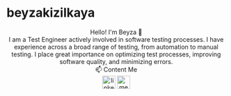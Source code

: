 # beyzakizilkaya
<div align="center">
   Hello! I'm Beyza 👋
   <br/>
  I am a Test Engineer actively involved in software testing processes. I have experience across a broad range of testing, from automation to manual testing. I place great importance on optimizing test processes, improving software quality, and minimizing errors. 
  <br/>

   <div align="center">
      📫 Content Me
      <br/>
        <a href="https://www.linkedin.com/in/beyzakzlkya/" target="_blank"><img align="center" src="https://cdn-icons-png.flaticon.com/512/174/174857.png" alt="linkedin-profile" height="30" width="30"/></a>
  <a href="https://medium.com/@beyzakizilkaya" target="blank"><img align="center" src="https://www.webmasto.com/wp-content/uploads/2017/08/Medium-App-Icon-2017.png" alt="medium-profile" height="30" width="30" /></a>
   </div>


</div>

